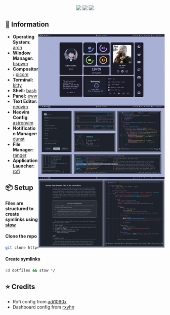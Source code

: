 <div align="center">
<img src="https://img.shields.io/github/repo-size/kabinspace/dotfiles?color=c9cbff&labelColor=1C2325&style=for-the-badge">
<img src="https://img.shields.io/github/last-commit/kabinspace/dotfiles?color=9ece6a&labelColor=1C2325&style=for-the-badge">
<img src="https://img.shields.io/github/license/kabinspace/dotfiles?color=ffb29b&labelColor=1C2325&style=for-the-badge">
<br>
</div>

## 🌿 Information

<img src="assets/preview.jpg" alt="Rice Showcase" align="right" width="400px">

- **Operating System:** [arch](https://archlinux.org/)
- **Window Manager:** [bspwm](https://github.com/baskerville/bspwm)
- **Compositor:** [picom](https://github.com/yshui/picom)
- **Terminal:** [kitty](https://github.com/kovidgoyal/kitty)
- **Shell:** [bash](https://www.gnu.org/software/bash/)
- **Panel:** [eww](https://github.com/elkowar/eww)
- **Text Editor:** [neovim](https://github.com/neovim/neovim)
- **Neovim Config**: [astronvim](https://github.com/AstroNvim/AstroNvim)
- **Notification Manager:** [dunst](https://github.com/dunst-project/dunst)
- **File Manager:** [ranger](https://github.com/ranger/ranger)
- **Application Launcher:** [rofi](https://github.com/davatorium/rofi)

## 📦 Setup

#### Files are structured to create symlinks using [stow](https://www.gnu.org/software/stow/)

#### Clone the repo

```sh
git clone https://github.com/kabinspace/dotfiles
```

#### Create symlinks

```sh
cd dotfiles && stow */
```

## ⭐ Credits

- Rofi config from [adi1090x](https://github.com/adi1090x)
- Dashboard config from [rxyhn](https://github.com/rxyhn)
